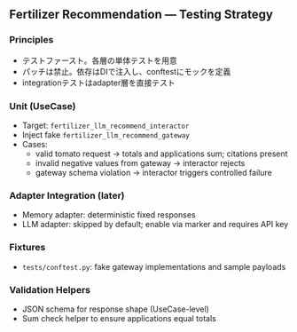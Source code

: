 ## Fertilizer Recommendation — Testing Strategy

### Principles
- テストファースト。各層の単体テストを用意
- パッチは禁止。依存はDIで注入し、conftestにモックを定義
- integrationテストはadapter層を直接テスト

### Unit (UseCase)
- Target: `fertilizer_llm_recommend_interactor`
- Inject fake `fertilizer_llm_recommend_gateway`
- Cases:
  - valid tomato request → totals and applications sum; citations present
  - invalid negative values from gateway → interactor rejects
  - gateway schema violation → interactor triggers controlled failure

### Adapter Integration (later)
- Memory adapter: deterministic fixed responses
- LLM adapter: skipped by default; enable via marker and requires API key

### Fixtures
- `tests/conftest.py`: fake gateway implementations and sample payloads

### Validation Helpers
- JSON schema for response shape (UseCase-level)
- Sum check helper to ensure applications equal totals


